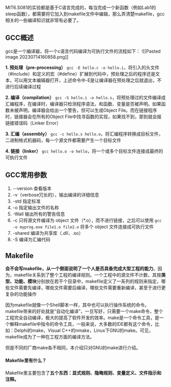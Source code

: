 MIT6.S081的实验都是基于C语言完成的，每当完成一个新函数（例如Lab1的sleep函数），都需要将它加入到makefile文件中编辑，那么弄清楚makefile，gcc相关的一些编译知识就非常有必要了。

## GCC概述
gcc是一个编译器，将一个c语言代码编译为可执行文件的流程如下：
![[Pasted image 20230714160858.png]]

**1. 预处理（pre-processing）**
`gcc -E hello.c -o hello.i`，将引入的头文件（#include）和定义的宏（#define）扩展到代码中，预处理之后的程序还是文本，可以用文本编辑器打开，上述命令中-E是让编译器在预处理之后就退出，不进行后续编译过程

**2. 编译（compilation）**
`gcc -S hello.i -o hello.s`，将预处理过的文件编译成汇编程序，在编译时，编译器只检测程序语法，和函数、变量是否被声明。如果函数未被声明，编译器会给出一个警告，但可以生成Object File。而在链接程序时，链接器会在所有的Object File中找寻函数的实现，如果找不到，那到就会报链接错误码（Linker Error）

**3. 汇编（assembly）**
`gcc -c hello.s hello.o`，将汇编程序转换成目标文件，二进制格式机器码，每一个源文件都需要产生一个目标文件

**4. 链接（linker）**
`gcc hello.o -o hello`，将一个或多个目标文件连接成最终的可执行文件

## GCC常用参数
1. --version 查看版本
2. -v（verbose冗长的），输出编译的详细信息 
3. -std 指定标准
4. -o 指定输出文件的名称
5. -Wall 输出所有的警告信息
6. -c 只将源文件编译为 object 文件（*.o），而不进行链接，之后可以使用 `gcc -o myprog.exe file1.o file2.o` 将多个 object 文件连接成可执行文件
7. -shared 编译为共享库（*.dll，*.so）
8. -S 编译为汇编代码

## Makefile

**会不会写makefile，从一个侧面说明了一个人是否具备完成大型工程的能力**。因为，makefile关系到了整个工程的编译规则。一个工程中的源文件不计数，其按**类型、功能、模块**分别放在若干个目录中，makefile定义了一系列的规则来指定，哪些文件需要先编译，哪些文件需要后编译，哪些文件需要重新编译，甚至于进行更复杂的功能操作

因为makefile就像一个Shell脚本一样，其中也可以执行操作系统的命令。makefile带来的好处就是“自动化编译”，一旦写好，只需要一个make命令，整个工程完全自动编译，极大的提高了软件开发的效率。make是一个命令工具，是一个解释makefile中指令的命令工具，一般来说，大多数的IDE都有这个命令，比如：Delphi的make，Visual C++的nmake，Linux下GNU的make。可见，makefile成为了一种在工程方面的编译方法。

但是不同的厂商make各不相同，本介绍只对GNU的make进行介绍。

#### Makefile里有什么？
Makefile里主要包含了**五个东西：显式规则、隐晦规则、变量定义、文件指示和注释。**
